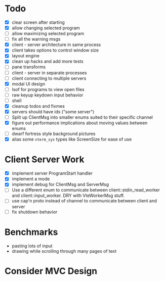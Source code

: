 Todo
====

* [x] clear screen after starting
* [x] allow changing selected program
* [ ] allow maximizing selected program
* [ ] fix all the warning msgs
* [x] client - server architecture in same process
* [x] client takes options to control window size
* [x] layout engine
* [x] clean up hacks and add more tests
* [ ] pane transforms
* [ ] client - server in separate processes
* [ ] client connecting to multiple servers
* [x] modal UI design
* [ ] lsof for programs to view open files
* [ ] raw keyup keydown input behavior
* [ ] shell
* [x] cleanup todos and fixmes
* [x] servers should have ids ("some server")
* [ ] Split up ClientMsg into smaller enums suited to their specific
  channel
* [x] figure out performance implications about moving values between enums
* [ ] dwarf fortress style background pictures
* [x] alias some `vterm_sys` types like ScreenSize for ease of use

Client Server Work
==================

* [x] implement server ProgramStart handler
* [x] implement a mode
* [x] implement debug for ClientMsg and ServerMsg
* [ ] Use a different enum to communicate between
  client::stdin\_read\_worker and client::input\_worker. DRY with
  VteWorkerMsg stuff.
* [ ] use cap'n proto instead of channel to communicate between client
      and server
* [ ] fix shutdown behavior

Benchmarks
==========

* pasting lots of input
* drawing while scrolling through many pages of text

Consider MVC Design
===================
